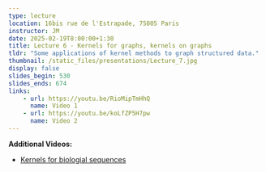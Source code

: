 ```yaml
---
type: lecture
location: 16bis rue de l'Estrapade, 75005 Paris
instructor: JM
date: 2025-02-19T8:00:00+1:30
title: Lecture 6 - Kernels for graphs, kernels on graphs
tldr: "Some applications of kernel methods to graph structured data."
thumbnail: /static_files/presentations/Lecture_7.jpg
display: false
slides_begin: 530
slides_ends: 674
links: 
    - url: https://youtu.be/RioMipTmHhQ
      name: Video 1
    - url: https://youtu.be/koLfZP5H7pw
      name: Video 2
---
```

**Additional Videos:**
- [Kernels for biologial sequences ](https://youtu.be/8gVPPdXqyP8)
